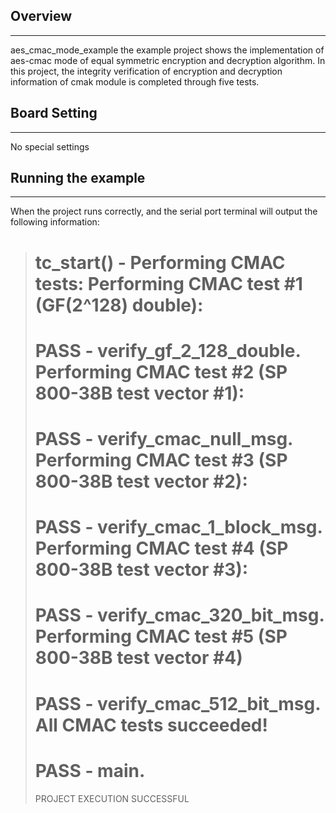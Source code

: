 ## Overview
***
aes_cmac_mode_example the example project shows the implementation of aes-cmac mode of equal symmetric encryption and decryption algorithm. In this project, the integrity verification of encryption and decryption information of cmak module is completed through five tests.

## Board Setting
***
No special settings

## Running the example
***
When the project runs correctly, and the serial port terminal will output the following information:
> tc_start() - Performing CMAC tests:
> Performing CMAC test #1 (GF(2^128) double):
> ===================================================================
> PASS - verify_gf_2_128_double.
> Performing CMAC test #2 (SP 800-38B test vector #1):
> ===================================================================
> PASS - verify_cmac_null_msg.
> Performing CMAC test #3 (SP 800-38B test vector #2):
> ===================================================================
> PASS - verify_cmac_1_block_msg.
> Performing CMAC test #4 (SP 800-38B test vector #3):
> ===================================================================
> PASS - verify_cmac_320_bit_msg.
> Performing CMAC test #5 (SP 800-38B test vector #4)
> ===================================================================
> PASS - verify_cmac_512_bit_msg.
> All CMAC tests succeeded!
> ===================================================================
> PASS - main.
> ===================================================================
> PROJECT EXECUTION SUCCESSFUL
